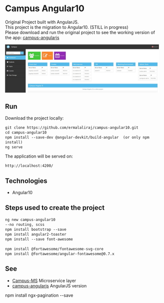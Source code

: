 # Campus Angular10

Original Project built with AngularJS. <br/>
This project is the migration to Angular10. (STILL in progress)<br/>
Please download and run the original project to see the working version of the app: [campus-angularjs](https://github.com/ermalaliraj/campus-angularjs)

![FE](./doc/fe-angularjs.jpg)

## Run

Download the project locally:

```
git clone https://github.com/ermalaliraj/campus-angular10.git
cd campus-angular10
npm install --save-dev @angular-devkit/build-angular  (or only npm install)
ng serve
```
The application will be served on:
```
http://localhost:4200/
```

## Technologies 
- Angular10


## Steps used to create the project
```
ng new campus-angular10
--no routing, scss 
npm install bootstrap --save
npm install angular2-toaster
npm install --save font-awesome

npm install @fortawesome/fontawesome-svg-core
npm install @fortawesome/angular-fontawesome@0.7.x
```

## See
* [Campus-MS](https://github.com/ermalaliraj/campus-ms) Microservice layer
* [campus-angularjs](https://github.com/ermalaliraj/campus-angularjs) AngularJS version


npm install ngx-pagination --save







